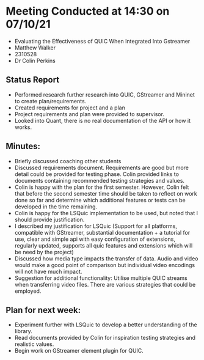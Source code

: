 # Meeting Conducted at 14:30 on 07/10/21

* Evaluating the Effectiveness of QUIC When Integrated Into Gstreamer
* Matthew Walker
* 2310528
* Dr Colin Perkins


## Status Report

* Performed research further research into QUIC, GStreamer and Mininet to create plan/requirements.
* Created requirements for project and a plan
* Project requirements and plan were provided to supervisor.
* Looked into Quant, there is no real documentation of the API or how it works. 

## Minutes:

- Briefly discussed coaching other students
- Discussed requirements document. Requirements are good but more detail could be provided for testing phase. Colin provided links to documents containing recommended testing strategies and values. 
- Colin is happy with the plan for the first semester. However, Colin felt that before the second semester time should be taken to reflect on work done so far and determine which additional features or tests can be developed in the time remaining.
- Colin is happy for the LSQuic implementation to be used, but noted that I should provide justification. 
- I described my justification for LSQuic (Support for all platforms, compatible with GStreamer, substantial documentation + a tutorial for use, clear and simple api with easy configuration of extensions, regularly updated, supports all quic features and extensions which will be need by the project)
- Discussed how media type impacts the transfer of data. Audio and video would make a good point of comparison but individual video encodings will not have much impact.
- Suggestion for additional functionality: Utilise multiple QUIC streams when transferring video files. There are various strategies that could be employed. 


## Plan for next week:

- Experiment further with LSQuic to develop a better understanding of the library.
- Read documents provided by Colin for inspiration testing strategies and realistic values.
- Begin work on GStreamer element plugin for QUIC.
